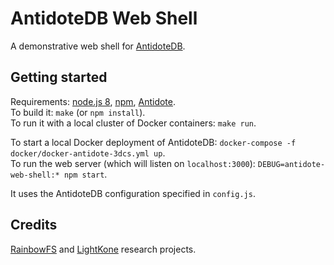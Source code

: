 # AntidoteDB Web Shell

A demonstrative web shell for [AntidoteDB][antidote].   

## Getting started

Requirements: [node.js 8][nodejs], [npm][npm], [Antidote][antidote-setup].  
To build it: `make` (or `npm install`).  
To run it with a local cluster of Docker containers: `make run`.  

To start a local Docker deployment of AntidoteDB: `docker-compose -f docker/docker-antidote-3dcs.yml up`.  
To run the web server (which will listen on `localhost:3000`): `DEBUG=antidote-web-shell:* npm start`.  

It uses the AntidoteDB configuration specified in `config.js`.  

## Credits

[RainbowFS][rainbowfs] and [LightKone][lightkone] research projects.

 [antidote]: http://syncfree.github.io/antidote/
 [rainbowfs]: http://rainbowfs.lip6.fr/
 [lightkone]: https://www.lightkone.eu/
 [nodejs]: https://nodejs.org/
 [npm]: https://www.npmjs.com/
 [antidote-setup]: http://syncfree.github.io/antidote/setup.html

